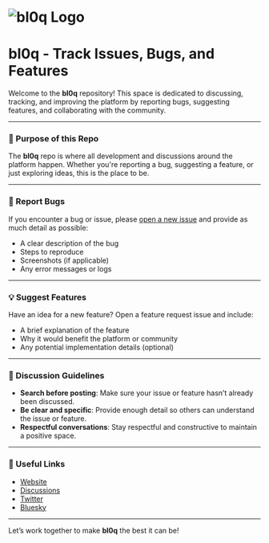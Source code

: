 # ![bl0q Logo](https://ucarecdn.com/47eecb85-bcfd-4600-a678-a5fc0081fdd5/bl0qpre.png)

# **bl0q** - Track Issues, Bugs, and Features

Welcome to the **bl0q** repository! This space is dedicated to discussing, tracking, and improving the platform by reporting bugs, suggesting features, and collaborating with the community.

---

### 🚀 Purpose of this Repo
The **bl0q** repo is where all development and discussions around the platform happen. Whether you're reporting a bug, suggesting a feature, or just exploring ideas, this is the place to be.

---

### 🐞 Report Bugs
If you encounter a bug or issue, please [open a new issue](https://github.com/bl0q-app/bl0q/issues/new) and provide as much detail as possible:
- A clear description of the bug
- Steps to reproduce
- Screenshots (if applicable)
- Any error messages or logs

---

### 💡 Suggest Features
Have an idea for a new feature? Open a feature request issue and include:
- A brief explanation of the feature
- Why it would benefit the platform or community
- Any potential implementation details (optional)

---

### 📍 Discussion Guidelines
- **Search before posting**: Make sure your issue or feature hasn’t already been discussed.
- **Be clear and specific**: Provide enough detail so others can understand the issue or feature.
- **Respectful conversations**: Stay respectful and constructive to maintain a positive space.

---

### 🔗 Useful Links
- [Website](https://bl0q.app)
- [Discussions](https://github.com/bl0q-app/bl0q/discussions)
- [Twitter](https://twitter.com/bl0q_app)
- [Bluesky](https://bsky.app/profile/bl0q.app)

---

Let’s work together to make **bl0q** the best it can be!
